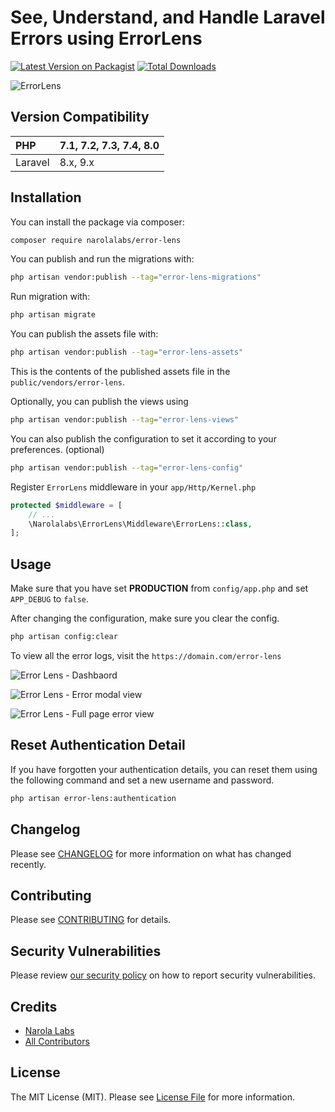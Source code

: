 # See, Understand, and Handle Laravel Errors using ErrorLens

[![Latest Version on Packagist](https://img.shields.io/packagist/v/narolalabs/error-lens.svg?style=flat-square)](https://packagist.org/packages/narolalabs/error-lens)
[![Total Downloads](https://img.shields.io/packagist/dt/narolalabs/error-lens.svg?style=flat-square)](https://packagist.org/packages/narolalabs/error-lens)

![ErrorLens](https://github.com/narolalabs/error-lens/assets/143481636/8ff8f140-6dc7-406e-b060-986914886cc1)


## Version Compatibility

 PHP      | 7.1, 7.2, 7.3, 7.4, 8.0  |
:---------|--------------------------|
Laravel   | 8.x, 9.x                 |

## Installation

You can install the package via composer:

```bash
composer require narolalabs/error-lens
```

You can publish and run the migrations with:

```bash
php artisan vendor:publish --tag="error-lens-migrations"
```

Run migration with:
```bash
php artisan migrate
```

You can publish the assets file with:

```bash
php artisan vendor:publish --tag="error-lens-assets"
```

This is the contents of the published assets file in the `public/vendors/error-lens`.

Optionally, you can publish the views using

```bash
php artisan vendor:publish --tag="error-lens-views"
```

You can also publish the configuration to set it according to your preferences. (optional)

```bash
php artisan vendor:publish --tag="error-lens-config"
```

Register `ErrorLens` middleware in your `app/Http/Kernel.php`

```php
protected $middleware = [
    // ...
    \Narolalabs\ErrorLens\Middleware\ErrorLens::class,
];
```

## Usage

Make sure that you have set **PRODUCTION** from `config/app.php` and set `APP_DEBUG` to `false`.

After changing the configuration, make sure you clear the config.

```bash
php artisan config:clear
```

To view all the error logs, visit the `https://domain.com/error-lens`

![Error Lens - Dashbaord](https://github.com/narolalabs/error-lens/assets/143481636/54c1c0f0-a988-4754-9631-981bd485464e)

![Error Lens - Error modal view](https://github.com/narolalabs/error-lens/assets/143481636/d4a938fe-ff2f-4ee7-93bc-dffce50ccd35)

![Error Lens - Full page error view](https://github.com/narolalabs/error-lens/assets/143481636/cf078de5-1435-4896-9c78-c2a5336f4e17)

## Reset Authentication Detail
If you have forgotten your authentication details, you can reset them using the following command and set a new username and password.

```bash
php artisan error-lens:authentication
```

## Changelog

Please see [CHANGELOG](CHANGELOG.md) for more information on what has changed recently.

## Contributing

Please see [CONTRIBUTING](CONTRIBUTING.md) for details.

## Security Vulnerabilities

Please review [our security policy](../../security/policy) on how to report security vulnerabilities.

## Credits

- [Narola Labs](https://github.com/narolalabs)
- [All Contributors](../../contributors)

## License

The MIT License (MIT). Please see [License File](LICENSE.md) for more information.
